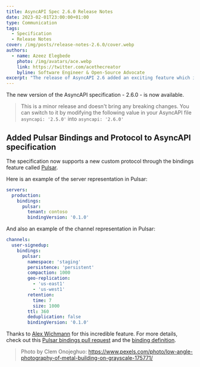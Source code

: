 ```yaml
---
title: AsyncAPI Spec 2.6.0 Release Notes
date: 2023-02-01T23:00:00+01:00
type: Communication
tags:
  - Specification
  - Release Notes
cover: /img/posts/release-notes-2.6.0/cover.webp
authors:
  - name: Azeez Elegbede
    photo: /img/avatars/ace.webp
    link: https://twitter.com/acethecreator
    byline: Software Engineer & Open-Source Advocate 
excerpt: "The release of AsyncAPI 2.6 added an exciting feature which is the support for Apache Pulsar"
---
```


The new version of the AsyncAPI specification - 2.6.0 - is now available.

> This is a minor release and doesn't bring any breaking changes. You can switch to it by modifying the following value in your AsyncAPI file `asyncapi: '2.5.0'` into `asyncapi: '2.6.0'`

## Added Pulsar Bindings and Protocol to AsyncAPI specification

The specification now supports a new custom protocol through the bindings feature called [Pulsar](https://pulsar.apache.org/).

Here is an example of the server representation in Pulsar:

```yaml
servers:
  production:
    bindings:
      pulsar:
        tenant: contoso
        bindingVersion: '0.1.0'
```

And also an example of the channel representation in Pulsar:

```yaml
channels:
  user-signedup:
    bindings:
      pulsar:
        namespace: 'staging'
        persistence: 'persistent'
        compaction: 1000
        geo-replication:
          - 'us-east1'
          - 'us-west1'
        retention:
          time: 7
          size: 1000
        ttl: 360
        deduplication: false
        bindingVersion: '0.1.0'
```

Thanks to [Alex Wichmann](https://github.com/VisualBean) for this incredible feature.  For more details, check out this [Pulsar bindings pull request](https://github.com/asyncapi/spec/pull/882) and the [binding definition](https://github.com/asyncapi/bindings/tree/master/pulsar).


> Photo by Clem Onojeghuo: https://www.pexels.com/photo/low-angle-photography-of-metal-building-on-grayscale-175771/